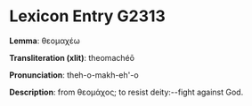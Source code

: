 # Lexicon Entry G2313

**Lemma**: θεομαχέω

**Transliteration (xlit)**: theomachéō

**Pronunciation**: theh-o-makh-eh'-o

**Description**:
from θεομάχος; to resist deity:--fight against God.
